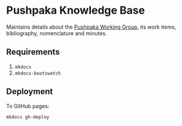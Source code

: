 # Pushpaka Knowledge Base

Maintains details about the [Pushpaka Working Group](http://sayandeep-ai.github.io/pushpaka/), its work items, bibliography, nomenclature and minutes.

## Requirements

1. `mkdocs`
1. `mkdocs-bootswatch`

## Deployment

To GitHub pages:

```
mkdocs gh-deploy
```
